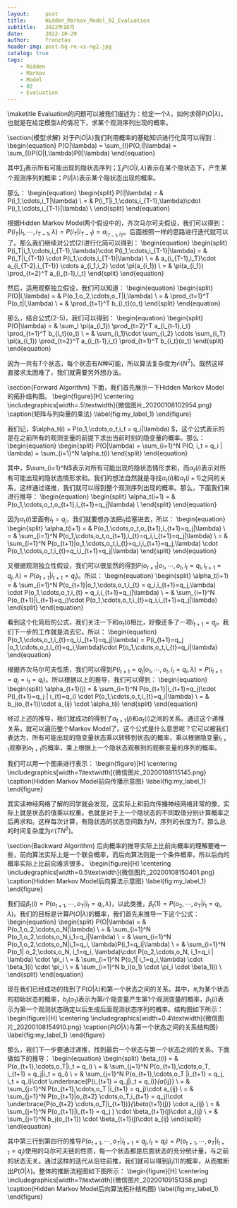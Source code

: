 ```yaml
---
layout:     post
title:      Hidden_Markov_Model_02_Evaluation
subtitle:   2022年10月
date:       2022-10-29
author:     franztao
header-img: post-bg-re-vs-ng2.jpg
catalog: true
tags:
    - Hidden
    - Markov
    - Model
    - 02
    - Evaluation
---
```

            

\maketitle
Evaluation的问题可以被我们描述为：给定一个$\lambda$，如何求得$P(O|\lambda)$。也就是在给定模型$\lambda$的情况下，求某个观测序列出现的概率。

\section{模型求解}
对于$P(O|\lambda)$我们利用概率的基础知识进行化简可以得到：
\begin{equation}
    P(O|\lambda) = \sum_{I}P(O,I|\lambda) = \sum_{I}P(O|I,\lambda)P(I|\lambda)
\end{equation}

其中$\sum_{I}$表示所有可能出现的隐状态序列；$\sum_{I}P(O|I,\lambda)$表示在某个隐状态下，产生某个观测序列的概率；$P(I|\lambda)$表示某个隐状态出现的概率。

那么：
\begin{equation}
    \begin{split}
        P(I|\lambda) = & P(i_1,\cdots,i_T|\lambda) \\
        = & P(i_T|i_1,\cdots,i_{T-1},\lambda)\cdot P(i_1,\cdots,i_{T-1}|\lambda) \\
    \end{split}
\end{equation}

根据Hidden Markov Model两个假设中的，齐次马尔可夫假设，我们可以得到：$P(i_T|i_1,\cdots,i_{T-1},\lambda) = P(i_T|i_{T-1}) = a_{i_{T-1},i_T}$。后面按照一样的思路进行迭代就可以了。那么我们继续对公式(2)进行化简可以得到：
\begin{equation}
    \begin{split}
        P(i_T|i_1,\cdots,i_{T-1},\lambda)\cdot P(i_1,\cdots,i_{T-1}|\lambda) 
        = & P(i_T|i_{T-1}) \cdot P(i_1,\cdots,i_{T-1}|\lambda) \\
        = & a_{i_{T-1},i_T}\cdot a_{i_{T-2},i_{T-1}} \cdots a_{i_1,i_2} \cdot \pi(a_{i_1}) \\
        = & \pi(a_{i_1}) \prod_{t=2}^T a_{i_{t-1},i_t}
    \end{split}
\end{equation}

然后，运用观察独立假设，我们可以知道：
\begin{equation}
    \begin{split}
        P(O|I,\lambda) = & P(o_1,o_2,\cdots,o_T|I,\lambda) \\
        = & \prod_{t=1}^T P(o_t|I,\lambda) \\
        = & \prod_{t=1}^T b_{i_t}(o_t)
    \end{split}
\end{equation}

那么，结合公式(2-5)，我们可以得到：
\begin{equation}
\begin{split}
        P(O|\lambda) = & \sum_I  \pi(a_{i_1}) \prod_{t=2}^T a_{i_{t-1},i_t} \prod_{t=1}^T b_{i_t}(o_t) \\
        = & \sum_{i_1}\cdot \sum_{i_2} \cdots \sum_{i_T} \pi(a_{i_1}) \prod_{t=2}^T a_{i_{t-1},i_t} \prod_{t=1}^T b_{i_t}(o_t)
\end{split}
\end{equation}

因为一共有$T$个状态，每个状态有$N$种可能，所以算法复杂度为$\mathcal{O}(N^T)$。既然这样直接求太困难了，我们就需要另外想办法。

\section{Forward Algorithm}
下面，我们首先展示一下Hidden Markov Model的拓扑结构图。
\begin{figure}[H]
    \centering
    \includegraphics[width=.5\textwidth]{微信图片_20200108102954.png}
    \caption{矩阵与列向量的乘法}
    \label{fig:my_label_1}
\end{figure}

我们记，$\alpha_t(i) = P(o_1,\cdots,o_t,i_t = q_i|\lambda) $，这个公式表示的是在之前所有的观测变量的前提下求出当前时刻的隐变量的概率。那么：
\begin{equation}
    \begin{split}
        P(O|\lambda) = \sum_{i=1}^N P(O, i_t = q_i | \lambda) = \sum_{i=1}^N \alpha_t(i)
    \end{split}
\end{equation}

其中，$\sum_{i=1}^N$表示对所有可能出现的隐状态情形求和，而$\alpha_t(i)$表示对所有可能出现的隐状态情形求和。我们的想法自然就是寻找$\alpha_t(i)$和$\alpha_t(i+1)$之间的关系，这样通过递推，我们就可以得到整个观测序列出现的概率。那么，下面我们来进行推导：
\begin{equation}
    \begin{split}
        \alpha_t(i+1) = & P(o_1,\cdots,o_t,o_{t+1},i_{t+1}=q_j|\lambda) \\
    \end{split}
\end{equation}

因为$\alpha_t(i)$里面有$i_{t}=q_j$，我们就要想办法把$i_{t}$给塞进去，所以：
\begin{equation}
    \begin{split}
        \alpha_t(i+1) 
        = & P(o_1,\cdots,o_t,o_{t+1},i_{t+1}=q_j|\lambda) \\
        = & \sum_{i=1}^N P(o_1,\cdots,o_t,o_{t+1},i_{t}=q_i,i_{t+1}=q_j|\lambda) \\
        = & \sum_{i=1}^N P(o_{t+1}|o_1,\cdots,o_t,i_{t}=q_i,i_{t+1}=q_j,\lambda)
        \cdot P(o_1,\cdots,o_t,i_{t}=q_i,i_{t+1}=q_j|\lambda)
    \end{split}
\end{equation}

又根据观测独立性假设，我们可以很显然的得到$P(o_{t+1}|o_1,\cdots,o_t,i_{t}=q_i,i_{t+1}=q_j,\lambda) = P(o_{t+1}|i_{t+1}=q_j)$。所以：
\begin{equation}
\begin{split}
    \alpha_t(i+1) = & \sum_{i=1}^N P(o_{t+1}|o_1,\cdots,o_t,i_{t} = q_i,i_{t+1}=q_j,\lambda) \cdot P(o_1,\cdots,o_t,i_{t} = q_i,i_{t+1}=q_j|\lambda) \\
    = & \sum_{i=1}^N P(o_{t+1}|i_{t+1}=q_j)\cdot P(o_1,\cdots,o_t,i_{t}=q_i,i_{t+1}=q_j|\lambda)
\end{split}
\end{equation}

看到这个化简后的公式，我们关注一下和$\alpha_t(i)$相比，好像还多了一项$i_{t+1}=q_j$，我们下一步的工作就是消去它。所以：
\begin{equation}
    P(o_1,\cdots,o_t,i_{t}=q_i,i_{t+1}=q_j|\lambda) = P(i_{t+1}=q_j |o_1,\cdots,o_t,i_{t}=q_i,\lambda)\cdot P(o_1,\cdots,o_t,i_{t}=q_i|\lambda) 
\end{equation}

根据齐次马尔可夫性质，我们可以得到$P(i_{t+1}=q_j |o_1,\cdots,o_t,i_{t}=q_i,\lambda) = P(i_{t+1}=q_j = i_{t}=q_i)$。所以根据以上的推导，我们可以得到：
\begin{equation}
    \begin{split}
        \alpha_{t+1}(j) 
        = & \sum_{i=1}^N P(o_{t+1}|i_{t+1}=q_j)\cdot P(i_{t+1}=q_j | i_{t}=q_i) \cdot P(o_1,\cdots,o_t,i_{t}=q_i|\lambda) \\
        = & b_j(o_{t+1})\cdot a_{ij} \cdot \alpha_t(i)
    \end{split}
\end{equation}

经过上述的推导，我们就成功的得到了$\alpha_{t+1}(j)$和$\alpha_t(i)$之间的关系。通过这个递推关系，就可以遍历整个Markov Model了。这个公式是什么意思呢？它可以被我们表达为，所有可能出现的隐变量状态乘以转移到状态$j$的概率，乘以根据隐变量$i_{t+1}$观察到$o_{t+1}$的概率，乘上根据上一个隐状态观察到的观察变量的序列的概率。

我们可以用一个图来进行表示：
\begin{figure}[H]
    \centering
    \includegraphics[width=1\textwidth]{微信图片_20200108115145.png}
    \caption{Hidden Markov Model前向传播示意图}
    \label{fig:my_label_1}
\end{figure}

其实读神经网络了解的同学就会发现，这实际上和前向传播神经网络非常的像，实际上就是状态的值乘以权重。也就是对于上一个隐状态的不同取值分别计算概率之后再求和。这样每次计算，有隐状态的状态空间数为$N$，序列的长度为$T$，那么总的时间复杂度为$\mathcal{O}(TN^2)$。

\section{Backward Algorithm}
后向概率的推导实际上比前向概率的理解要难一些，前向算法实际上是一个联合概率，而后向算法则是一个条件概率，所以后向的概率实际上比前向难求很多。
\begin{figure}[H]
    \centering
    \includegraphics[width=0.5\textwidth]{微信图片_20200108150401.png}
    \caption{Hidden Markov Model后向算法示意图}
    \label{fig:my_label_1}
\end{figure}

我们设$\beta_t(i)= P(o_{t+1},\cdots,o_T|i_t = q_i,\lambda)$，以此类推，$\beta_t(1)= P(o_{2},\cdots,o_T|i_1 = q_i,\lambda)$。我们的目标是计算$P(O|\lambda)$的概率，我们首先来推导一下这个公式：
\begin{equation}
    \begin{split}
        P(O|\lambda) 
        = & P(o_1,o_2,\cdots,o_N|\lambda) \\
        = & \sum_{i=1}^N P(o_1,o_2,\cdots,o_N,i_1=q_i|\lambda) \\
        = & \sum_{i=1}^N P(o_1,o_2,\cdots,o_N|i_1=q_i, \lambda)P(i_1=q_i|\lambda) \\
        = & \sum_{i=1}^N P(o_1| o_2,\cdots,o_N, i_1=q_i, \lambda)\cdot P(o_2,\cdots,o_N, i_1=q_i | \lambda) \cdot \pi_i \\
        = & \sum_{i=1}^N P(o_1| i_1=q_i,\lambda) \cdot \beta_1(i) \cdot \pi_i \\
        = & \sum_{i=1}^N b_i(o_1) \cdot \pi_i \cdot \beta_1(i) \\
    \end{split}
\end{equation}

现在我们已经成功的找到了$P(O|\lambda)$和第一个状态之间的关系。其中，$\pi_i$为某个状态的初始状态的概率，$b_i(o_1)$表示为第$i$个隐变量产生第1个观测变量的概率，$\beta_1(i)$表示为第一个观测状态确定以后生成后面观测状态序列的概率。结构图如下所示：
\begin{figure}[H]
    \centering
    \includegraphics[width=0.4\textwidth]{微信图片_20200108154910.png}
    \caption{$P(O|\lambda)$与第一个状态之间的关系结构图}
    \label{fig:my_label_1}
\end{figure}

那么，我们下一步要通过递推，找到最后一个状态与第一个状态之间的关系。下面做如下的推导：
\begin{equation}
    \begin{split}
        \beta_t(i) 
        = & P(o_{t+1},\cdots,o_T|i_t = q_i)  \\
        = & \sum_{j=1}^N P(o_{t+1},\cdots,o_T, i_{t+1} = q_j|i_t = q_i) \\
        = & \sum_{j=1}^N P(o_{t+1},\cdots,o_T |i_{t+1} = q_j, i_t = q_i)\cdot \underbrace{P(i_{t+1} = q_j|i_t = q_i)}_{a_{ij}} \\
        = & \sum_{j=1}^N P(o_{t+1},\cdots,o_T |i_{t+1} = q_j)\cdot a_{ij} \\
        = & \sum_{j=1}^N P(o_{t+1}|o_{t+2} \cdots,o_T,i_{t+1} = q_j)\cdot \underbrace{P(o_{t+2} \cdots,o_T|i_{t+1})}_{\beta_{t+1}(j)} \cdot a_{ij} \\
        = & \sum_{j=1}^N P(o_{t+1}|i_{t+1} = q_j ) \cdot \beta_{t+1}(j)\cdot a_{ij} \\
        = & \sum_{j=1}^N b_j(o_{t+1}) \cdot \beta_{t+1}(j)\cdot a_{ij}
    \end{split}
\end{equation}

其中第三行到第四行的推导$P(o_{t+1},\cdots,o_T |i_{t+1} = q_j, i_t = q_i) = P(o_{t+1},\cdots,o_T |i_{t+1} = q_j)$使用的马尔可夫链的性质，每一个状态都是后面状态的充分统计量，与之前的状态无关。通过这样的迭代从后往前推，我们就可以得到$\beta_i(1)$的概率，从而推断出$P(O|\lambda)$。整体的推断流程图如下图所示：
\begin{figure}[H]
    \centering
    \includegraphics[width=1\textwidth]{微信图片_20200109151358.png}
    \caption{Hidden Markov Model后向算法拓扑结构图}
    \label{fig:my_label_1}
\end{figure}



